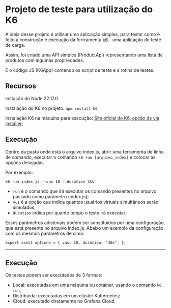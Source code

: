 # Projeto de teste para utilização do K6

A ideia desse projeto é utilizar uma aplicação simples, para testar como é feito a construção e execução da ferrramenta [k6](https://grafana.com/docs/k6/latest/) - uma aplicação de teste de carga.

Assim, foi criado uma API simples (ProductApi) representando uma lista de produtos com algumas propriedades.

E o código JS (K6App) contendo os script de teste e a rotina de testes.

## Recursos

Instação do Node 22.17.0

Instalação do K6 no projeto: `npm install k6`

Instalação K6 na máquina para execução: [Site oficial do K6, opção de via installer](https://grafana.com/docs/k6/latest/set-up/install-k6/);

## Execução

Dentro da pasta onde está o arquivo index.js, abrir uma ferramenta de linha de comando, executar o comando `k6 run [arquivo_index]` e colocar as opções desejadas.

Por exemplo:

`k6 run index.js --vus 10 --duration 35s`

- `run` é o comando que irá executar os comando presentes no arquivo passado como parâmetro (index.js);
- `vus` é a opção que indica quantos usuários virtuais simultâneos serão simulados;
- `duration` indica por quanto tempo o teste irá executar;

Esses parâmetros adicionais podem ser substituidos por uma configuração, que está presente no arquivo index.js. Abaixo um exemplo da configuração com os mesmos parâmetros de cima:

`export const options = {
  vus: 10,
  duration: "30s",
};`

---

## Execução

Os testes podem ser executados de 3 formas:

- Local: executadas em uma máquina ou cotainer, usando o comando `k6 run`;
- Distribuida: executadas em um cluster Kubernetes;
- Cloud: executado diretamente no Grafana Cloud.
